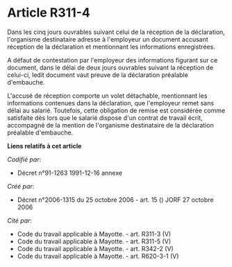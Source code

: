 # Article R311-4

Dans les cinq jours ouvrables suivant celui de la réception de la déclaration, l'organisme destinataire adresse à l'employeur
un document accusant réception de la déclaration et mentionnant les informations enregistrées.

A défaut de contestation par l'employeur des informations figurant sur ce document, dans le délai de deux jours ouvrables
suivant la réception de celui-ci, ledit document vaut preuve de la déclaration préalable d'embauche.

L'accusé de réception comporte un volet détachable, mentionnant les informations contenues dans la déclaration, que
l'employeur remet sans délai au salarié. Toutefois, cette obligation de remise est considérée comme satisfaite dès lors que
le salarié dispose d'un contrat de travail écrit, accompagné de la mention de l'organisme destinataire de la déclaration
préalable d'embauche.

**Liens relatifs à cet article**

_Codifié par_:

  - Décret n°91-1263 1991-12-16 annexe

_Créé par_:

  - Décret n°2006-1315 du 25 octobre 2006 - art. 15 () JORF 27 octobre 2006

_Cité par_:

  - Code du travail applicable à Mayotte. - art. R311-3 (V)
  - Code du travail applicable à Mayotte. - art. R311-5 (V)
  - Code du travail applicable à Mayotte. - art. R342-2 (V)
  - Code du travail applicable à Mayotte. - art. R620-3-1 (V)
